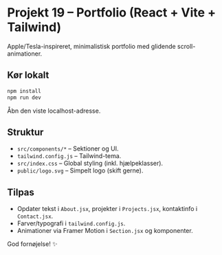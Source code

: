# Projekt 19 – Portfolio (React + Vite + Tailwind)

Apple/Tesla-inspireret, minimalistisk portfolio med glidende scroll-animationer.

## Kør lokalt
```bash
npm install
npm run dev
```
Åbn den viste localhost-adresse.

## Struktur
- `src/components/*` – Sektioner og UI.
- `tailwind.config.js` – Tailwind-tema.
- `src/index.css` – Global styling (inkl. hjælpeklasser).
- `public/logo.svg` – Simpelt logo (skift gerne).

## Tilpas
- Opdater tekst i `About.jsx`, projekter i `Projects.jsx`, kontaktinfo i `Contact.jsx`.
- Farver/typografi i `tailwind.config.js`.
- Animationer via Framer Motion i `Section.jsx` og komponenter.

God fornøjelse! ✨
